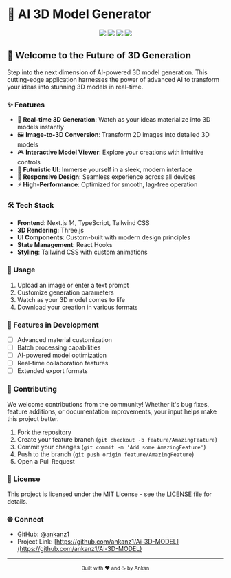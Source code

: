 # 🚀 AI 3D Model Generator

<div align="center">
  <img src="https://img.shields.io/badge/Next.js-000000?style=for-the-badge&logo=next.js&logoColor=white" />
  <img src="https://img.shields.io/badge/TypeScript-007ACC?style=for-the-badge&logo=typescript&logoColor=white" />
  <img src="https://img.shields.io/badge/Tailwind_CSS-38B2AC?style=for-the-badge&logo=tailwind-css&logoColor=white" />
  <img src="https://img.shields.io/badge/Three.js-000000?style=for-the-badge&logo=three.js&logoColor=white" />
</div>

## 🌌 Welcome to the Future of 3D Generation

Step into the next dimension of AI-powered 3D model generation. This cutting-edge application harnesses the power of advanced AI to transform your ideas into stunning 3D models in real-time.

### ✨ Features

- 🎨 **Real-time 3D Generation**: Watch as your ideas materialize into 3D models instantly
- 🖼️ **Image-to-3D Conversion**: Transform 2D images into detailed 3D models
- 🎮 **Interactive Model Viewer**: Explore your creations with intuitive controls
- 🌈 **Futuristic UI**: Immerse yourself in a sleek, modern interface
- 📱 **Responsive Design**: Seamless experience across all devices
- ⚡ **High-Performance**: Optimized for smooth, lag-free operation

### 🛠️ Tech Stack

- **Frontend**: Next.js 14, TypeScript, Tailwind CSS
- **3D Rendering**: Three.js
- **UI Components**: Custom-built with modern design principles
- **State Management**: React Hooks
- **Styling**: Tailwind CSS with custom animations


### 🎯 Usage

1. Upload an image or enter a text prompt
2. Customize generation parameters
3. Watch as your 3D model comes to life
4. Download your creation in various formats

### 🌟 Features in Development

- [ ] Advanced material customization
- [ ] Batch processing capabilities
- [ ] AI-powered model optimization
- [ ] Real-time collaboration features
- [ ] Extended export formats

### 🤝 Contributing

We welcome contributions from the community! Whether it's bug fixes, feature additions, or documentation improvements, your input helps make this project better.

1. Fork the repository
2. Create your feature branch (`git checkout -b feature/AmazingFeature`)
3. Commit your changes (`git commit -m 'Add some AmazingFeature'`)
4. Push to the branch (`git push origin feature/AmazingFeature`)
5. Open a Pull Request

### 📝 License

This project is licensed under the MIT License - see the [LICENSE](LICENSE) file for details.

### 🌐 Connect

- GitHub: [@ankanz1](https://github.com/ankanz1)
- Project Link: [https://github.com/ankanz1/Ai-3D-MODEL](https://github.com/ankanz1/Ai-3D-MODEL)

---

<div align="center">
  <sub>Built with ❤️ and ☕ by Ankan</sub>
</div> 
